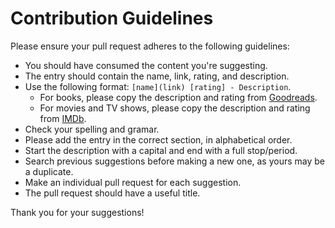 # Contribution Guidelines

Please ensure your pull request adheres to the following guidelines:

- You should have consumed the content you're suggesting.
- The entry should contain the name, link, rating, and description.
- Use the following format: `[name](link) [rating] - Description`.
  - For books, please copy the description and rating from [Goodreads](https://goodreads.com).
  - For movies and TV shows, please copy the description and rating from [IMDb](https://www.imdb.com).
- Check your spelling and gramar.
- Please add the entry in the correct section, in alphabetical order.
- Start the description with a capital and end with a full stop/period.
- Search previous suggestions before making a new one, as yours may be a duplicate.
- Make an individual pull request for each suggestion.
- The pull request should have a useful title.

Thank you for your suggestions!
